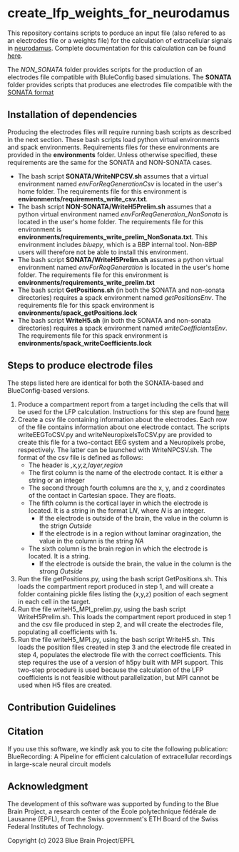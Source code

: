 # create_lfp_weights_for_neurodamus

This repository contains scripts to porduce an input file (also refered to as an electrodes file or a weights file) for the calculation of extracellular signals in [neurodamus](https://github.com/BlueBrain/neurodamus). Complete documentation for this calculation can be found [here](https://github.com/BlueBrain/neurodamus/tree/main/docs). 

The *NON_SONATA* folder provides scripts for the production of an electrodes file compatible with BluleConfig based simulations. The **SONATA** folder provides scripts that produces ane electrodes file compatible with the [SONATA format](https://github.com/BlueBrain/sonata-extension/blob/master/source/sonata_tech.rst#format-of-the-electrodes_file) 

## Installation of dependencies

Producing the electrodes files will require running bash scripts as described in the next section. These bash scripts load python virtual environments and spack environments. Requirements files for these environments are provided in the **environments** folder. Unless otherwise specified, these requirements are the same for the SONATA and NON-SONATA cases.

- The bash script **SONATA/WriteNPCSV.sh** assumes that a virtual environment named *envForReqGenerationCsv* is located in the user's home folder. The requirements file for this environment is **environments/requirements_write_csv.txt**.
- The bash script **NON-SONATA/WriteH5Prelim.sh** assumes that a python virtual environment named *envForReqGeneration_NonSonata* is located in the user's home folder. The requirements file for this environment is **environments/requirements_write_prelim_NonSonata.txt**. This environment includes *bluepy*, which is a BBP internal tool. Non-BBP users will therefore not be able to install this environment.
- The bash script **SONATA/WriteH5Prelim.sh** assumes a python virtual environment named *envForReqGeneration* is located in the user's home folder. The requirements file for this environment is **environments/requirements_write_prelim.txt**
- The bash script **GetPositions.sh** (in both the SONATA and non-sonata directories) requires a spack environment named *getPositionsEnv*. The requirements file for this spack environment is **environments/spack_getPositions.lock**
- The bash script **WriteH5.sh** (in both the SONATA and non-sonata directories) requires a spack environment named *writeCoefficientsEnv*. The requirements file for this spack environment is **environments/spack_writeCoefficients.lock**

## Steps to produce electrode files

The steps listed here are identical for both the SONATA-based and BlueConfig-based versions.

1. Produce a compartment report from a target including the cells that will be used for the LFP calculation. Instructions for this step are found [here](https://github.com/BlueBrain/neurodamus/blob/main/docs/online-lfp.rst)
2. Create a csv file containing information about the electrodes. Each row of the file contains information about one electrode contact. The scripts writeEEGToCSV.py and writeNeuropixelsToCSV.py are provided to create this file for a two-contact EEG system and a Neuropixels probe, respectively. The latter can be launched with WriteNPCSV.sh. The format of the csv file is defined as follows:
   - The header is *,x,y,z,layer,region*
   - The first column is the name of the electrode contact. It is either a string or an integer
   - The second through fourth columns are the x, y, and z coordinates of the contact in Cartesian space. They are floats.
   - The fifth column is the cortical layer in which the electrode is located. It is a string in the format L*N*, where *N* is an integer.
       + If the electrode is outside of the brain, the value in the column is the strign *Outside*
       + If the electrode is in a region without laminar oraginzation, the value in the column is the string *NA*
   - The sixth column is the brain region in which the electrode is located. It is a string.
       + If the electrode is outside the brain, the value in the column is the strong *Outside* 
3. Run the file getPositions.py, using the bash script GetPositions.sh. This loads the compartment report produced in step 1, and will create a folder containing pickle files listing the (x,y,z) position of each segment in each cell in the target.
4. Run the file writeH5_MPI_prelim.py, using the bash script WriteH5Prelim.sh. This loads the compartment report produced in step 1 and the csv file produced in step 2, and will create the electrodes file, populating all coefficients with 1s.
5. Run the file writeH5_MPI.py, using the bash script WriteH5.sh. This loads the position files created in step 3 and the electrode file created in step 4, populates the electrode file with the correct coefficients. This step requires the use of a version of h5py built with MPI support. This two-step procedure is used because the calculation of the LFP coefficients is not feasible without parallelization, but MPI cannot be used when H5 files are created.

## Contribution Guidelines

## Citation
If you use this software, we kindly ask you to cite the following publication:
BlueRecording: A Pipeline for efficient calculation of extracellular recordings in large-scale neural circuit models

## Acknowledgment
The development of this software was supported by funding to the Blue Brain Project, a research center of the École polytechnique fédérale de Lausanne (EPFL), from the Swiss government's ETH Board of the Swiss Federal Institutes of Technology.
 
Copyright (c) 2023 Blue Brain Project/EPFL
